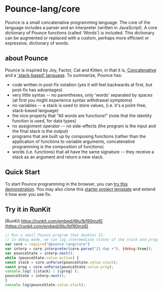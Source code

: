 # Pounce-lang/core
Pounce is a small concatenative programming language.
The core of the language includes a parser and an interpreter (written in JavaScript).
A core dictionary of Pounce functions (called 'Words') is included. This dictionary can be augmented or replaced with a custom, perhaps more efficient or expressive, dictionary of words.

## about Pounce
Pounce is inspired by Joy, Factor, Cat and Kitten, in that it is, [Concatenative](https://concatenative.org/) and a ['stack-based' language](https://wiki.c2.com/?StackBasedLanguage). To summarize, Pounce has:
* code written in post-fix notation (yes it will feel backwards at first, but post-fix has advantages)
* very little syntax -- no parentheses, only 'words' separated by spaces (at first you might experience syntax withdrawal symptoms)
* no variables -- a stack is used to store values, (i.e. it's a point-free, stack-based language)
* the nice property that "All words are functions!" (note that the identity function is used, for data types)
* no assignment operator -- no side-effects (the program is the input and the final stack is the output)
* programs that are built up by composing functions (rather than the application of functions to variable arguments, concatenative programming is the composition of functions)
* words (i.e. functions) that all have the same signature -- they receive a stack as an argument and return a new stack.

## Quick Start
To start Pounce programming in the browser, you can [try this demonstration](https://nmorse.github.io/pounce/js/try_pounce.html). You may also clone this [starter project template](https://github.com/pounce-lang/simple-example-app) and extend it how ever you see fix.

## Try it in RunKit
[RunKit https://runkit.com/embed/i6tu1bf90mz6](https://runkit.com/embed/i6tu1bf90mz6)
``` Javascript
// Run a small Pounce program that doubles 21.
// In debug mode, we can log intermediate states of the stack and program. 
var core = require("@pounce-lang/core")
var interp = core.interpreter(core.parse("21 dup +"), {debug:true});
var pounceState = interp.next();
while (pounceState.value.active) {
const stack = core.unParse(pounceState.value.stack);
const prog = core.unParse(pounceState.value.prog);
console.log(`${stack} | ${prog}`);
pounceState = interp.next();
}
console.log(pounceState.value.stack);
```

